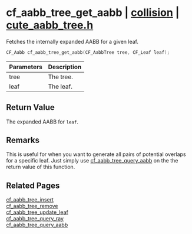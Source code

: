 # cf_aabb_tree_get_aabb | [collision](https://github.com/RandyGaul/cute_framework/blob/master/docs/collision/README.md) | [cute_aabb_tree.h](https://github.com/RandyGaul/cute_framework/blob/master/include/cute_aabb_tree.h)

Fetches the internally expanded AABB for a given leaf.

```cpp
CF_Aabb cf_aabb_tree_get_aabb(CF_AabbTree tree, CF_Leaf leaf);
```

Parameters | Description
--- | ---
tree | The tree.
leaf | The leaf.

## Return Value

The expanded AABB for `leaf`.

## Remarks

This is useful for when you want to generate all pairs of potential overlaps for a specific leaf. Just simply use [cf_aabb_tree_query_aabb](https://github.com/RandyGaul/cute_framework/blob/master/docs/collision/cf_aabb_tree_query_aabb.md)
  on the the return value of this function.

## Related Pages

[cf_aabb_tree_insert](https://github.com/RandyGaul/cute_framework/blob/master/docs/collision/cf_aabb_tree_insert.md)  
[cf_aabb_tree_remove](https://github.com/RandyGaul/cute_framework/blob/master/docs/collision/cf_aabb_tree_remove.md)  
[cf_aabb_tree_update_leaf](https://github.com/RandyGaul/cute_framework/blob/master/docs/collision/cf_aabb_tree_update_leaf.md)  
[cf_aabb_tree_query_ray](https://github.com/RandyGaul/cute_framework/blob/master/docs/collision/cf_aabb_tree_query_ray.md)  
[cf_aabb_tree_query_aabb](https://github.com/RandyGaul/cute_framework/blob/master/docs/collision/cf_aabb_tree_query_aabb.md)  

